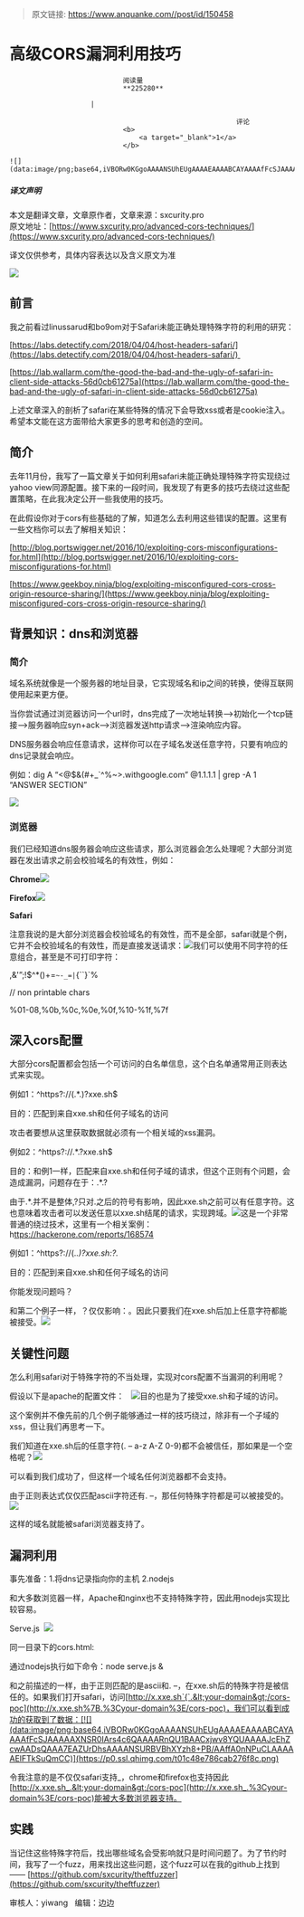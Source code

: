 > 原文链接: https://www.anquanke.com//post/id/150458 


# 高级CORS漏洞利用技巧


                                阅读量   
                                **225280**
                            
                        |
                        
                                                            评论
                                <b>
                                    <a target="_blank">1</a>
                                </b>
                                                                                                                                    ![](data:image/png;base64,iVBORw0KGgoAAAANSUhEUgAAAAEAAAABCAYAAAAfFcSJAAAAAXNSR0IArs4c6QAAAARnQU1BAACxjwv8YQUAAAAJcEhZcwAADsQAAA7EAZUrDhsAAAANSURBVBhXYzh8+PB/AAffA0nNPuCLAAAAAElFTkSuQmCC)
                                                                                            



##### 译文声明

本文是翻译文章，文章原作者，文章来源：sxcurity.pro
                                <br>原文地址：[https://www.sxcurity.pro/advanced-cors-techniques/](https://www.sxcurity.pro/advanced-cors-techniques/)

译文仅供参考，具体内容表达以及含义原文为准

[![](https://p1.ssl.qhimg.com/t0181477371ff5b9baa.jpg)](https://p1.ssl.qhimg.com/t0181477371ff5b9baa.jpg)

## 前言

我之前看过linussarud和bo9om对于Safari未能正确处理特殊字符的利用的研究：

[https://labs.detectify.com/2018/04/04/host-headers-safari/](https://labs.detectify.com/2018/04/04/host-headers-safari/) 

[https://lab.wallarm.com/the-good-the-bad-and-the-ugly-of-safari-in-client-side-attacks-56d0cb61275a](https://lab.wallarm.com/the-good-the-bad-and-the-ugly-of-safari-in-client-side-attacks-56d0cb61275a)

上述文章深入的剖析了safari在某些特殊的情况下会导致xss或者是cookie注入。希望本文能在这方面带给大家更多的思考和创造的空间。



## 简介

去年11月份，我写了一篇文章关于如何利用safari未能正确处理特殊字符实现绕过yahoo view同源配置。接下来的一段时间，我发现了有更多的技巧去绕过这些配置策略，在此我决定公开一些我使用的技巧。

在此假设你对于cors有些基础的了解，知道怎么去利用这些错误的配置。这里有一些文档你可以去了解相关知识：

[http://blog.portswigger.net/2016/10/exploiting-cors-misconfigurations-for.html](http://blog.portswigger.net/2016/10/exploiting-cors-misconfigurations-for.html)

[https://www.geekboy.ninja/blog/exploiting-misconfigured-cors-cross-origin-resource-sharing/](https://www.geekboy.ninja/blog/exploiting-misconfigured-cors-cross-origin-resource-sharing/)



## 背景知识：dns和浏览器

### 简介

域名系统就像是一个服务器的地址目录，它实现域名和ip之间的转换，使得互联网使用起来更方便。

当你尝试通过浏览器访问一个url时，dns完成了一次地址转换—&gt;初始化一个tcp链接—-&gt;服务器响应syn+ack—-&gt;浏览器发送http请求—-&gt;渲染响应内容。

DNS服务器会响应任意请求，这样你可以在子域名发送任意字符，只要有响应的dns记录就会响应。

例如：dig A “&lt;@$&amp;(#+_`^%~&gt;.withgoogle.com” @1.1.1.1 | grep -A 1 “ANSWER SECTION”

[![](https://p3.ssl.qhimg.com/t01915a3ddb942a74a5.png)](https://p3.ssl.qhimg.com/t01915a3ddb942a74a5.png)

### 浏览器

我们已经知道dns服务器会响应这些请求，那么浏览器会怎么处理呢？大部分浏览器在发出请求之前会校验域名的有效性，例如：

**Chrome**[![](https://p5.ssl.qhimg.com/t015ed8057b62a5401e.png)](https://p5.ssl.qhimg.com/t015ed8057b62a5401e.png)

**Firefox**[![](https://p3.ssl.qhimg.com/t013ad985c34e3e8119.png)](https://p3.ssl.qhimg.com/t013ad985c34e3e8119.png)

**Safari**

注意我说的是大部分浏览器会校验域名的有效性，而不是全部，safari就是个例，它并不会校验域名的有效性，而是直接发送请求：[![](https://p1.ssl.qhimg.com/t01033c622e34132f73.png)](https://p1.ssl.qhimg.com/t01033c622e34132f73.png)我们可以使用不同字符的任意组合，甚至是不可打印字符：

,&amp;'”;!$^*()+=`~-_=|`{``}`%

// non printable chars

%01-08,%0b,%0c,%0e,%0f,%10-%1f,%7f



## 深入cors配置

大部分cors配置都会包括一个可访问的白名单信息，这个白名单通常用正则表达式来实现。

例如1：^https?://(.*.)?xxe.sh$

目的：匹配到来自xxe.sh和任何子域名的访问

攻击者要想从这里获取数据就必须有一个相关域的xss漏洞。

例如2：^https?://.*.?xxe.sh$

目的：和例1一样，匹配来自xxe.sh和任何子域的请求，但这个正则有个问题，会造成漏洞，问题存在于：.*.?

由于.*.并不是整体,?只对.之后的符号有影响，因此xxe.sh之前可以有任意字符。这也意味着攻击者可以发送任意以xxe.sh结尾的请求，实现跨域。[![](https://p4.ssl.qhimg.com/t01d5c75707a8a5c73f.png)](https://p4.ssl.qhimg.com/t01d5c75707a8a5c73f.png)这是一个非常普通的绕过技术，这里有一个相关案例：h[ttps://hackerone.com/reports/168574](https://hackerone.com/reports/168574)

例如1：^https?://(.*.)?xxe.sh:?.*

目的：匹配到来自xxe.sh和任何子域名的访问

你能发现问题吗？

和第二个例子一样，？仅仅影响：。因此只要我们在xxe.sh后加上任意字符都能被接受。[![](https://p3.ssl.qhimg.com/t01b651bae50ff5ef67.png)](https://p3.ssl.qhimg.com/t01b651bae50ff5ef67.png)



## 关键性问题

怎么利用safari对于特殊字符的不当处理，实现对cors配置不当漏洞的利用呢？

假设以下是apache的配置文件：   [![](https://p2.ssl.qhimg.com/t01a2e65cf8e5c28fef.png)](https://p2.ssl.qhimg.com/t01a2e65cf8e5c28fef.png)目的也是为了接受xxe.sh和子域的访问。

这个案例并不像先前的几个例子能够通过一样的技巧绕过，除非有一个子域的xss，但让我们再思考一下。

我们知道在xxe.sh后的任意字符(. – a-z A-Z 0-9)都不会被信任，那如果是一个空格呢？[![](https://p0.ssl.qhimg.com/t011b22b447d201d015.png)](https://p0.ssl.qhimg.com/t011b22b447d201d015.png)

可以看到我们成功了，但这样一个域名任何浏览器都不会支持。

由于正则表达式仅仅匹配ascii字符还有. –，那任何特殊字符都是可以被接受的。[![](https://p3.ssl.qhimg.com/t016607cc8b92e96694.png)](https://p3.ssl.qhimg.com/t016607cc8b92e96694.png)

这样的域名就能被safari浏览器支持了。



## 漏洞利用

事先准备：1.将dns记录指向你的主机 2.nodejs

和大多数浏览器一样，Apache和nginx也不支持特殊字符，因此用nodejs实现比较容易。

Serve.js  [![](https://p1.ssl.qhimg.com/t012e005cafad4cf5d5.png)](https://p1.ssl.qhimg.com/t012e005cafad4cf5d5.png)

同一目录下的cors.html:[![](data:image/png;base64,iVBORw0KGgoAAAANSUhEUgAAAAEAAAABCAYAAAAfFcSJAAAAAXNSR0IArs4c6QAAAARnQU1BAACxjwv8YQUAAAAJcEhZcwAADsQAAA7EAZUrDhsAAAANSURBVBhXYzh8+PB/AAffA0nNPuCLAAAAAElFTkSuQmCC)](https://p2.ssl.qhimg.com/t0177d588df26169369.png)

通过nodejs执行如下命令：node serve.js &amp;

和之前描述的一样，由于正则匹配的是ascii和. –，在xxe.sh后的特殊字符是被信任的。如果我们打开safari，访问[http://x.xxe.sh`{`.&lt;your-domain&gt;/cors-poc](http://x.xxe.sh%7B.%3Cyour-domain%3E/cors-poc)，我们可以看到成功的获取到了数据：[![](data:image/png;base64,iVBORw0KGgoAAAANSUhEUgAAAAEAAAABCAYAAAAfFcSJAAAAAXNSR0IArs4c6QAAAARnQU1BAACxjwv8YQUAAAAJcEhZcwAADsQAAA7EAZUrDhsAAAANSURBVBhXYzh8+PB/AAffA0nNPuCLAAAAAElFTkSuQmCC)](https://p0.ssl.qhimg.com/t01c48e786cab276f8c.png)

令我注意的是不仅仅safari支持_，chrome和firefox也支持因此[http://x.xxe.sh_.&lt;your-domain&gt;/cors-poc](http://x.xxe.sh_.%3Cyour-domain%3E/cors-poc)能被大多数浏览器支持。



## 实践

当记住这些特殊字符后，找出哪些域名会受影响就只是时间问题了。为了节约时间，我写了一个fuzz，用来找出这些问题，这个fuzz可以在我的github上找到—— [https://github.com/sxcurity/theftfuzzer](https://github.com/sxcurity/theftfuzzer)

审核人：yiwang   编辑：边边
